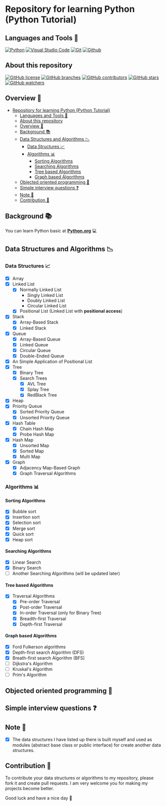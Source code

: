 # Repository for learning Python (Python Tutorial)

## Languages and Tools 🧰

<p align="center">

[![Python](https://img.shields.io/badge/Python-3.9.9-1f425f.svg?logo=python&logoColor=0095b6)](https://www.python.org/downloads/release/python-399/)
[![Visual Studio Code](https://img.shields.io/badge/Visual_Studio_Code-1.62.2-1f425f.svg?logo=visual-studio-code&logoColor=007ACC&labelColor=000000)](https://code.visualstudio.com/)
[![Git](https://img.shields.io/badge/Git-2.34.0.windows.1-F05032?logo=git&logoColor=F05032)](https://git-scm.com/)
[![Github](https://img.shields.io/badge/Github-000000?logo=github&logoColor=181717&labelColor=white)](https://github.com/)

</p>

## About this repository

<p align="center">

[![GitHub license](https://img.shields.io/github/license/TruongNhanNguyen/PythonTutorial.svg)](https://github.com/TruongNhanNguyen/PythonTutorial/blob/main/LICENSE)
[![GitHub branches](https://badgen.net/github/branches/TruongNhanNguyen/PythonTutorial)](https://github.com/TruongNhanNguyen/PythonTutorial/branches)
[![GitHub contributors](https://img.shields.io/github/contributors/TruongNhanNguyen/PythonTutorial.svg)](https://github.com/TruongNhanNguyen/PythonTutorial/graphs/contributors/)
[![GitHub stars](https://img.shields.io/github/stars/TruongNhanNguyen/PythonTutorial.svg?style=social&label=Stars&maxAge=2592000)](https://github.com/TruongNhanNguyen/PythonTutorial/stargazers)
[![GitHub watchers](https://img.shields.io/github/watchers/TruongNhanNguyen/PythonTutorial.svg?style=social&label=Watch&maxAge=2592000)](https://github.com/TruongNhanNguyen/PythonTutorial/watchers)

</p>

## Overview 📑

- [Repository for learning Python (Python Tutorial)](#repository-for-learning-python-python-tutorial)
  - [Languages and Tools 🧰](#languages-and-tools-)
  - [About this repository](#about-this-repository)
  - [Overview 📑](#overview-)
  - [Background 📚](#background-)
  - [Data Structures and Algorithms 📉](#data-structures-and-algorithms-)
    - [Data Structures 📈](#data-structures-)
    - [Algorithms 📊](#algorithms-)
      - [Sorting Algorithms](#sorting-algorithms)
      - [Searching Algorithms](#searching-algorithms)
      - [Tree based Algorithms](#tree-based-algorithms)
      - [Graph based Algorithms](#graph-based-algorithms)
  - [Objected oriented programming 🎯](#objected-oriented-programming-)
  - [Simple interview questions ❓](#simple-interview-questions-)
  - [Note 🔔](#note-)
  - [Contribution 🤝](#contribution-)

## Background 📚

You can learn Python basic at **[Python.org](https://docs.python.org/3/tutorial/index.html)** 💻

## Data Structures and Algorithms 📉

### Data Structures 📈

- [x] Array
- [x] Linked List
  - [x] Normally Linked List
    - Singly Linked List
    - Doubly Linked List
    - Circular Linked List
  - [x] Positional List (Linked List with **positional access**)
- [x] Stack
  - [x] Array-Based Stack
  - [x] Linked Stack
- [x] Queue
  - [x] Array-Based Queue
  - [x] Linked Queue
  - [x] Circular Queue
  - [x] Double-Ended Queue
- [x] An Simple Application of Positional List
- [x] Tree
  - [x] Binary Tree
  - [x] Search Trees
    - [x] AVL Tree
    - [x] Splay Tree
    - [x] RedBlack Tree
- [x] Heap
- [x] Priority Queue
  - [x] Sorted Priority Queue
  - [x] Unsorted Priority Queue
- [x] Hash Table
  - [x] Chain Hash Map
  - [x] Probe Hash Map
- [x] Hash Map
  - [x] Unsorted Map
  - [x] Sorted Map
  - [x] Multi Map
- [x] Graph
  - [x] Adjacency Map-Based Graph
  - [x] Graph Traversal Algorithms

### Algorithms 📊

#### Sorting Algorithms

- [x] Bubble sort
- [x] Insertion sort
- [x] Selection sort
- [x] Merge sort
- [x] Quick sort
- [x] Heap sort

#### Searching Algorithms

- [x] Linear Search
- [x] Binary Search
- [ ] Another Searching Algorithms (will be updated later)

#### Tree based Algorithms

- [x] Traversal Algorithms
  - [x] Pre-order Traversal
  - [x] Post-order Traversal
  - [x] In-order Traversal (only for Binary Tree)
  - [x] Breadth-first Traversal
  - [x] Depth-first Traversal

#### Graph based Algorithms

- [x] Ford Fulkerson algorithms
- [x] Depth-first search Algorithm (DFS)
- [x] Breath-first search Algorithm (BFS)
- [ ] Dijkstra's Algorithm
- [ ] Kruskal's Algorithm
- [ ] Prim's Algorithm

## Objected oriented programming 🎯

## Simple interview questions ❓

## Note 🔔

- [x] The data structures I have listed up there is built myself and used as modules (abstract base class or public interface) for create another data structures.

## Contribution 🤝

To contribute your data structures or algorithms to my repository, please fork it and create pull requests. I am very welcome you for making my projects become better.

Good luck and have a nice day 💝
